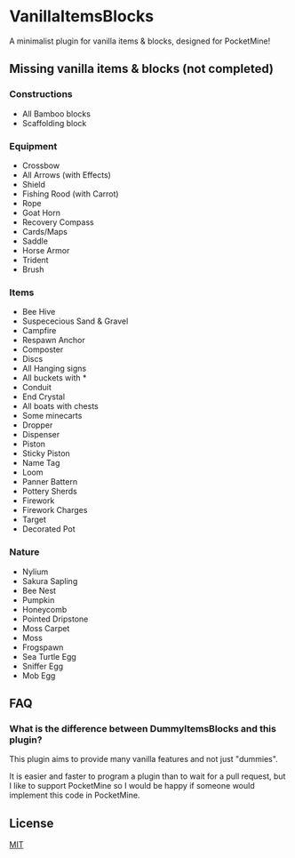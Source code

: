 # VanillaItemsBlocks
A minimalist plugin for vanilla items & blocks, designed for PocketMine! 


## Missing vanilla items & blocks (not completed)

### Constructions
- All Bamboo blocks
- Scaffolding block

### Equipment
- Crossbow
- All Arrows (with Effects)
- Shield
- Fishing Rood (with Carrot)
- Rope
- Goat Horn
- Recovery Compass
- Cards/Maps
- Saddle
- Horse Armor
- Trident
- Brush

### Items 
- Bee Hive
- Suspececious Sand & Gravel
- Campfire
- Respawn Anchor
- Composter
- Discs
- All Hanging signs
- All buckets with *
- Conduit
- End Crystal
- All boats with chests
- Some minecarts
- Dropper
- Dispenser
- Piston
- Sticky Piston
- Name Tag
- Loom
- Panner Battern
- Pottery Sherds
- Firework
- Firework Charges
- Target
- Decorated Pot 

### Nature
- Nylium
- Sakura Sapling
- Bee Nest
- Pumpkin
- Honeycomb
- Pointed Dripstone
- Moss Carpet
- Moss
- Frogspawn
- Sea Turtle Egg
- Sniffer Egg
- Mob Egg

## FAQ

### What is the difference between DummyItemsBlocks and this plugin?
This plugin aims to provide many vanilla features and not just "dummies".

It is easier and faster to program a plugin than to wait for a pull request, but I like to support PocketMine so I would be happy if someone would implement this code in PocketMine.

## License

[MIT](https://choosealicense.com/licenses/mit/)
